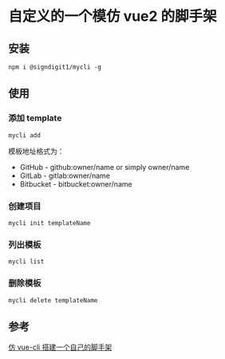 <!--
 * @Author: jun.fu
 * @LastEditors: jun.fu
 * @Description: file content
 * @Date: 2020-09-20 20:50:19
 * @LastEditTime: 2020-09-20 21:02:02
 * @FilePath: \mycli\README.md
-->

# 自定义的一个模仿 vue2 的脚手架

## 安装

```shell
npm i @signdigit1/mycli -g
```

## 使用

### 添加 template

```shell
mycli add
```

模板地址格式为：

- GitHub - github:owner/name or simply owner/name
- GitLab - gitlab:owner/name
- Bitbucket - bitbucket:owner/name

### 创建项目

```shell
mycli init templateName
```

### 列出模板

```shell
mycli list
```

### 删除模板

```shell
mycli delete templateName
```

## 参考

[仿 vue-cli 搭建一个自己的脚手架](https://blog.csdn.net/weixin_43820866/article/details/102768255)
